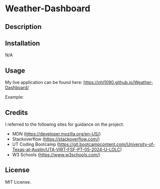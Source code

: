 # Weather-Dashboard

## Description

## Installation
N/A

## Usage
My live application can be found here: https://nhl1090.github.io/Weather-Dashboard/

Example:

## Credits

I referred to the following sites for guidance on the project:

- MDN (https://developer.mozilla.org/en-US/)
- Stackoverflow (https://stackoverflow.com/)
- UT Coding Bootcamp (https://git.bootcampcontent.com/University-of-Texas-at-Austin/UTA-VIRT-FSF-PT-05-2024-U-LOLC)
- W3 Schools (https://www.w3schools.com/)

## License

MIT License.